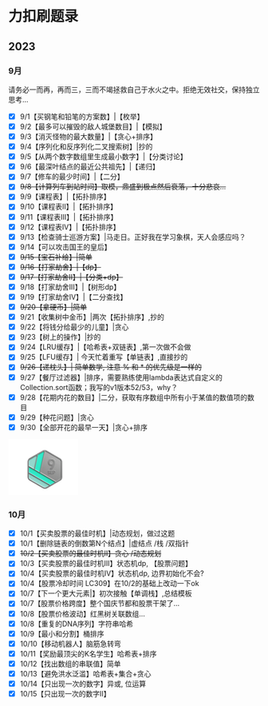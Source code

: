# 力扣刷题录
## 2023
### 9月
请务必一而再，再而三，三而不竭拯救自己于水火之中。拒绝无效社交，保持独立思考...
- [x] 9/1【买钢笔和铅笔的方案数】|【枚举】
- [x] 9/2【最多可以摧毁的敌人城堡数目】|【模拟】
- [x] 9/3【消灭怪物的最大数量】|【贪心+排序】
- [x] 9/4【序列化和反序列化二叉搜索树】|抄的
- [x] 9/5【从两个数字数组里生成最小数字】|【分类讨论】
- [x] 9/6【最深叶结点的最近公共祖先】|【递归】
- [x] 9/7【修车的最少时间】|【二分】
- [x] ~~9/8【计算列车到站时间】取模，鼎盛到极点然后衰落，十分悲哀...~~
- [x] 9/9【课程表】|【拓扑排序】
- [x] 9/10【课程表II】|【拓扑排序】
- [x] 9/11【课程表III】|【拓扑排序】
- [x] 9/12【课程表IV】|【拓扑排序】
- [x] 9/13【检查骑士巡游方案】|马走日。正好我在学习象棋，天人会感应吗？
- [x] 9/14【可以攻击国王的皇后】
- [x] ~~9/15【宝石补给】|简单~~
- [x] ~~9/16【打家劫舍】|【dp】~~
- [x] ~~9/17【打家劫舍II】|【分类+dp】~~
- [x] 9/18【打家劫舍III】|【树形dp】
- [x] 9/19【打家劫舍IV】|【二分查找】
- [x] ~~9/20【拿硬币】|简单~~
- [x] 9/21【收集树中金币】|两次【拓扑排序】,抄的
- [x] 9/22【将钱分给最少的儿童】|贪心
- [x] 9/23【树上的操作】|抄的
- [x] 9/24【LRU缓存】|【哈希表+双链表】,第一次做不会做
- [x] 9/25【LFU缓存】| 今天忙着重写【单链表】,直接抄的
- [x] ~~9/26【递枕头】| 简单数学, 注意 % 和 * 的优先级是一样的~~
- [x] 9/27【餐厅过滤器】|排序，需要熟练使用lambda表达式自定义的Collection.sort函数；我写的v1版本52/53，why？
- [x] 9/28【花期内花的数目】|二分，获取有序数组中所有小于某值的数值项的数目
- [x] 9/29【种花问题】|贪心 
- [x] 9/30【全部开花的最早一天】|贪心+排序

![img.png](leetcode/img.png)
### 10月
- [x] 10/1【买卖股票的最佳时机】|动态规划，做过这题
- [x] 10/1【删除链表的倒数第N个结点】|虚结点 /栈 /双指针
- [x] ~~10/2【买卖股票的最佳时机II】贪心 /动态规划~~
- [x] 10/3【买卖股票的最佳时机III】状态机dp, 【股票问题】
- [x] 10/4【买卖股票的最佳时机IV】状态机dp, 边界初始化不会?
- [x] 10/4【股票冷却时间 LC309】在10/2的基础上改动一下ok
- [x] 10/7【下一个更大元素|】初次接触【单调栈】,总结模板
- [x] 10/7【股票价格跨度】整个国庆节都和股票干架了...
- [x] 10/8【股票价格波动】红黑树关联数组...
- [x] 10/8【重复的DNA序列】字符串哈希
- [x] 10/9【最小和分割】桶排序
- [x] 10/10【移动机器人】脑筋急转弯
- [x] 10/11【奖励最顶尖的K名学生】哈希表+排序
- [x] 10/12【找出数组的串联值】简单
- [x] 10/13【避免洪水泛滥】哈希表+集合+贪心
- [x] 10/14【只出现一次的数字】异或, 位运算
- [x] 10/15【只出现一次的数字II】
